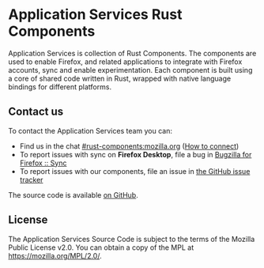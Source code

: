 # Application Services Rust Components

Application Services is collection of Rust Components. The components are used to enable Firefox, and related applications to integrate with Firefox accounts, sync and enable experimentation. Each component is built using a core of shared code written in Rust, wrapped with native language bindings for different platforms.


## Contact us
To contact the Application Services team you can:
- Find us in the chat [#rust-components:mozilla.org](https://chat.mozilla.org/#/room/#rust-components:mozilla.org) ([How to connect](https://wiki.mozilla.org/Matrix#Connect_to_Matrix))
- To report issues with sync on **Firefox Desktop**, file a bug in [Bugzilla for Firefox :: Sync](https://bugzilla.mozilla.org/enter_bug.cgi?product=Firefox&component=Sync)
- To report issues with our components, file an issue in [the GitHub issue tracker](https://github.com/mozilla/application-services/issues)

The source code is available [on GitHub](https://github.com/mozilla/application-services/).

## License

The Application Services Source Code is subject to the terms of the Mozilla Public License v2.0.
You can obtain a copy of the MPL at <https://mozilla.org/MPL/2.0/>.
